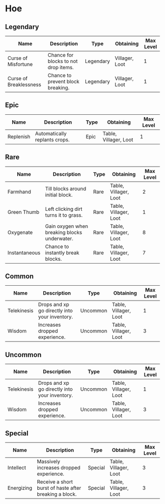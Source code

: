 # Hoe
## Legendary
Name | Description | Type | Obtaining | Max Level
--- | --- | --- | --- | ---
Curse of Misfortune | Chance for blocks to not drop items. | Legendary | Villager, Loot | 1
Curse of Breaklessness | Chance to prevent block breaking. | Legendary | Villager, Loot | 1
## Epic
Name | Description | Type | Obtaining | Max Level
--- | --- | --- | --- | ---
Replenish | Automatically replants crops. | Epic | Table, Villager, Loot | 1
## Rare
Name | Description | Type | Obtaining | Max Level
--- | --- | --- | --- | ---
Farmhand | Till blocks around initial block. | Rare | Table, Villager, Loot | 2
Green Thumb | Left clicking dirt turns it to grass. | Rare | Table, Villager, Loot | 1
Oxygenate | Gain oxygen when breaking blocks underwater. | Rare | Table, Villager, Loot | 8
Instantaneous | Chance to instantly break blocks. | Rare | Table, Villager, Loot | 7
## Common
Name | Description | Type | Obtaining | Max Level
--- | --- | --- | --- | ---
Telekinesis | Drops and xp go directly into your inventory. | Uncommon | Table, Villager, Loot | 1
Wisdom | Increases dropped experience. | Uncommon | Table, Villager, Loot | 3
## Uncommon
Name | Description | Type | Obtaining | Max Level
--- | --- | --- | --- | ---
Telekinesis | Drops and xp go directly into your inventory. | Uncommon | Table, Villager, Loot | 1
Wisdom | Increases dropped experience. | Uncommon | Table, Villager, Loot | 3
## Special
Name | Description | Type | Obtaining | Max Level
--- | --- | --- | --- | ---
Intellect | Massively increases dropped experience. | Special | Table, Villager, Loot | 3
Energizing | Receive a short burst of haste after breaking a block. | Special | Table, Villager, Loot | 3
